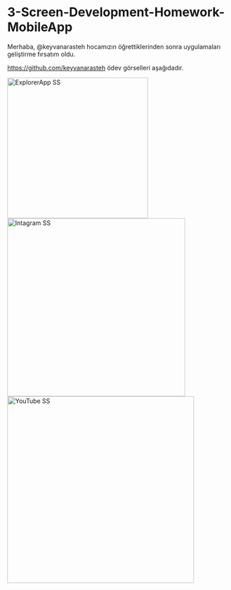 # 3-Screen-Development-Homework-MobileApp


Merhaba, @keyvanarasteh hocamızın öğrettiklerinden sonra uygulamaları geliştirme fırsatım oldu. 

https://github.com/keyvanarasteh ödev görselleri aşağıdadır.


<img width="320" alt="ExplorerApp SS" src="https://github.com/mertalionay1/3-Screen-Development-Homework-MobileApp/assets/149300154/f9087925-3f4c-4a9e-be25-8c931309b3e0">


<img width="405" alt="Intagram SS" src="https://github.com/mertalionay1/3-Screen-Development-Homework-MobileApp/assets/149300154/4128c865-e456-48ad-bbb3-df117c96c2ec">


<img width="425" alt="YouTube SS" src="https://github.com/mertalionay1/3-Screen-Development-Homework-MobileApp/assets/149300154/96202fbe-e5cb-4b7c-939c-04c3f3b32381">
